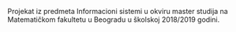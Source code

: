 Projekat iz predmeta Informacioni sistemi u okviru master studija na Matematičkom fakultetu u Beogradu u školskoj 2018/2019 godini.
